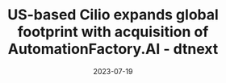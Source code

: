 ---
category:
- .nan
date: 2023-07-19
keyword_suggestion: wordpress management services
post_inspiration: https://www.dtnext.in/news/business/us-based-cilio-expands-global-footprint-with-acquisition-of-automationfactoryai-723629
silot_terms: digital transformation
title: US-based Cilio expands global footprint with acquisition of AutomationFactory.AI
  - dtnext
---
